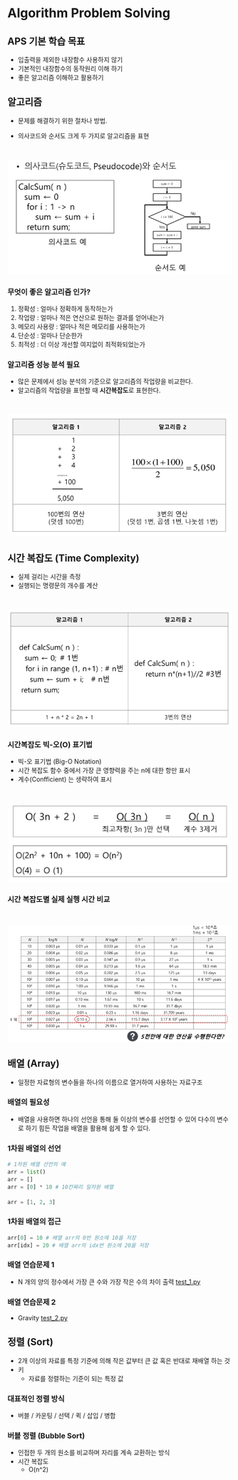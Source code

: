 # Algorithm Problem Solving
## APS 기본 학습 목표
- 입출력을 제외한 내장함수 사용하지 않기
- 기본적인 내장함수의 동작원리 이해 하기
- 좋은 알고리즘 이해하고 활용하기

## 알고리즘
- 문제를 해결하기 위한 절차나 방법.

- 의사코드와 순서도 크게 두 가지로 알고리즘을 표현
<br>

![alt text](/TIL/Algorithm_Problem_Solving/img/pseudocode.png)
<br>

### 무엇이 좋은 알고리즘 인가?
1. 정확성 : 얼마나 정확하게 동작하는가
2. 작업량 : 얼마나 적은 연산으로 원하는 결과를 얻어내는가
3. 메모리 사용량 : 얼마나 적은 메모리를 사용하는가
4. 단순성 : 얼마나 단순한가
5. 최적성 : 더 이상 개선할 여지없이 최적화되었는가

### 알고리즘 성능 분석 필요
- 많은 문제에서 성능 분석의 기준으로 알고리즘의 작업량을 비교한다.
- 알고리즘의 작업량을 표현할 때 **시간복잡도**로 표현한다.
<br>

![alt text](/TIL/Algorithm_Problem_Solving/img/1_to_100_1.png)
<br>

## 시간 복잡도 (Time Complexity)
- 실제 걸리는 시간을 측정
- 실행되는 명령문의 개수를 계산
<br>

![alt text](/TIL/Algorithm_Problem_Solving/img/1_to_100_2.png)
<br>

### 시간복잡도 빅-오(O) 표기법
- 빅-오 표기법 (Big-O Notation)
- 시간 복잡도 함수 중에서 가장 큰 영향력을 주는 n에 대한 항만 표시
- 계수(Confficient) 는 생략하여 표시
<br>

![alt text](/TIL/Algorithm_Problem_Solving/img/Big_O.png)
<br>

### 시간 복잡도별 실제 실행 시간 비교
<br>

![alt text](/TIL/Algorithm_Problem_Solving/img/Time_Complexity.png)
<br>

## 배열 (Array)
- 일정한 자료형의 변수들을 하나의 이름으로 열거하여 사용하는 자료구조
  
### 배열의 필요성
- 배열을 사용하면 하나의 선언을 통해 둘 이상의 변수를 선언할 수 있어 다수의 변수로 하기 힘든 작업을 배열을 활용해 쉽게 할 수 있다.

### 1차원 배열의 선언
```py
# 1차원 배열 선언의 예
arr = list()
arr = []
arr = [0] * 10 # 10칸짜리 일차원 배열

arr = [1, 2, 3]
```

### 1차원 배열의 접근
```py
arr[0] = 10 # 배열 arr의 0번 원소에 10을 저장
arr[idx] = 20 # 배열 arr의 idx번 원소에 20을 저장
```

### 배열 연습문제 1
- N 개의 양의 정수에서 가장 큰 수와 가장 작은 수의 차이 출력
[test_1.py](/TIL/Algorithm_Problem_Solving/0205/arr_test_1.py)

### 배열 연습문제 2
- Gravity
[test_2.py](/TIL/Algorithm_Problem_Solving/0205/arr_test_2.py)

## 정렬 (Sort)
- 2개 이상의 자료를 특정 기준에 의해 작은 값부터 큰 값 혹은 반대로 재배열 하는 것
- 키
  - 자료를 정렬하는 기준이 되는 특정 값
  
### 대표적인 정렬 방식
- 버블 / 카운팅 / 선택 / 퀵 / 삽입 / 병합

### 버블 정렬 (Bubble Sort)
- 인접한 두 개의 원소를 비교하며 자리를 계속 교환하는 방식
- 시간 복잡도
  - O(n^2)